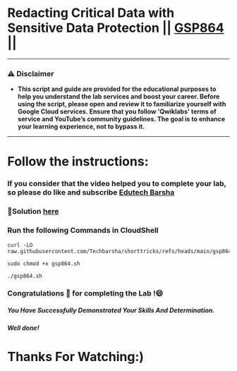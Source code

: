 # Redacting Critical Data with Sensitive Data Protection || [GSP864](https://www.cloudskillsboost.google/focuses/46234?parent=catalog) ||

---
### ⚠️ Disclaimer
- **This script and guide are provided for  the educational purposes to help you understand the lab services and boost your career. Before using the script, please open and review it to familiarize yourself with Google Cloud services. Ensure that you follow 'Qwiklabs' terms of service and YouTube’s community guidelines. The goal is to enhance your learning experience, not to bypass it.**
---
# Follow the instructions:
### If you consider that the video helped you to complete your lab, so please do like and subscribe [Edutech Barsha](https://www.youtube.com/@edutechbarsha)

### 🔗Solution [here](https://youtu.be/5ussr1bNBSg)

### Run the following Commands in CloudShell

```
curl -LO raw.githubusercontent.com/Techbarsha/shorttricks/refs/heads/main/gsp864.sh

sudo chmod +x gsp864.sh

./gsp864.sh
```
### Congratulations 🎉 for completing the Lab !😄

##### *You Have Successfully Demonstrated Your Skills And Determination.*

#### *Well done!*

# Thanks For Watching:)
